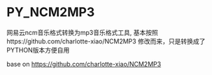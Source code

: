 # PY_NCM2MP3
网易云ncm音乐格式转换为mp3音乐格式工具,
基本按照https://github.com/charlotte-xiao/NCM2MP3
修改而来，只是转换成了PYTHON版本方便自用

base on https://github.com/charlotte-xiao/NCM2MP3 
